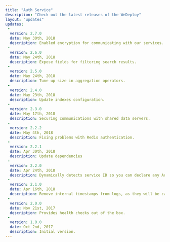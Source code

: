 ```yaml
---
title: "Auth Service"
description: "Check out the latest releases of the WeDeploy"
layout: "updates"
updates:
 -
  version: 2.7.0
  date: May 30th, 2018
  description: Enabled encryption for communicating with our services.
 -
  version: 2.6.0
  date: May 24th, 2018
  description: Expose fields for filtering search results.
 -
  version: 2.5.0
  date: May 24th, 2018
  description: Tune up size in aggregation operators.
 -
  version: 2.4.0
  date: May 23th, 2018
  description: Update indexes configuration.
 -
  version: 2.3.0
  date: May 17th, 2018
  description: Securing communications with shared data servers.
 -
  version: 2.2.2
  date: May 4th, 2018
  description: Fixing problems with Redis authentication.
 -
  version: 2.2.1
  date: Apr 30th, 2018
  description: Update dependencies
 -
  version: 2.2.0
  date: Apr 24th, 2018
  description: Dynamically detects service ID so you can declare any Auth ID.
 -
  version: 2.1.0
  date: Apr 16th, 2018
  description: Remove internal timestamps from logs, as they will be calculated by the platform.
 -
  version: 2.0.0
  date: Nov 21st, 2017
  description: Provides health checks out of the box.
 -
  version: 1.0.0
  date: Oct 2nd, 2017
  description: Initial version.
---
```

